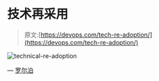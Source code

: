 # 技术再采用

> 原文:[https://devops.com/tech-re-adoption/](https://devops.com/tech-re-adoption/)

![technical-re-adoption](../Images/5793684eec7f4e045ecfd128e2493c4e.png)

— [罗尔泊](https://devops.com/author/breselman/)